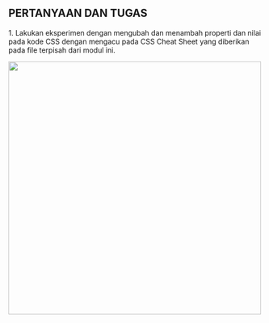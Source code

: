 <!DOCTYPE html>
<html>
<head>
</head>
<body>

</body>
</html>
<h2>PERTANYAAN DAN TUGAS</h2>
<P>1. Lakukan eksperimen dengan mengubah dan menambah properti dan nilai pada kode CSS 
dengan mengacu pada CSS Cheat Sheet yang diberikan pada file terpisah dari modul ini.</p>
<img src="soa1_1.png"width="500">
